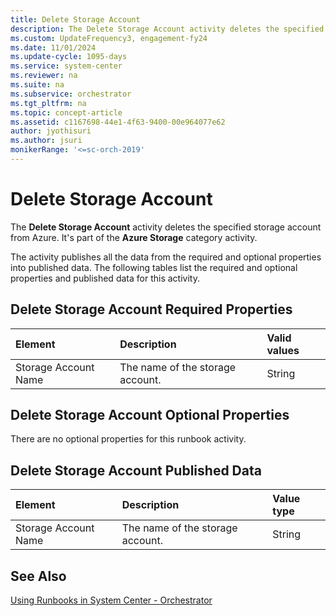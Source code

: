 ```yaml
---
title: Delete Storage Account
description: The Delete Storage Account activity deletes the specified storage account from Azure.
ms.custom: UpdateFrequency3, engagement-fy24
ms.date: 11/01/2024
ms.update-cycle: 1095-days
ms.service: system-center
ms.reviewer: na
ms.suite: na
ms.subservice: orchestrator
ms.tgt_pltfrm: na
ms.topic: concept-article
ms.assetid: c1167698-44e1-4f63-9400-00e964077e62
author: jyothisuri
ms.author: jsuri
monikerRange: '<=sc-orch-2019'
---
```

# Delete Storage Account

The **Delete Storage Account** activity deletes the specified storage account from Azure. It's part of the **Azure Storage** category activity.

The activity publishes all the data from the required and optional properties into published data. The following tables list the required and optional properties and published data for this activity.

## Delete Storage Account Required Properties

| **Element**   | **Description**   | **Valid values** |
|:---|:---|:---|
| Storage Account Name | The name of the storage account. | String   |

## Delete Storage Account Optional Properties

There are no optional properties for this runbook activity.

## Delete Storage Account Published Data

| **Element**   | **Description**   | **Value type** |
|:---|:---|:---|
| Storage Account Name | The name of the storage account. | String   |

## See Also

[Using Runbooks in System Center - Orchestrator](design-and-build-runbooks.md)
